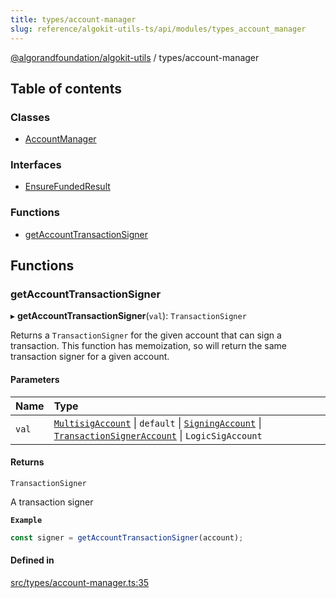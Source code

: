 ```yaml
---
title: types/account-manager
slug: reference/algokit-utils-ts/api/modules/types_account_manager
---
```


[@algorandfoundation/algokit-utils](/reference/algokit-utils-ts/api/overview) / types/account-manager

## Table of contents

### Classes

- [AccountManager](/reference/algokit-utils-ts/api/classes/types_account_manageraccountmanager/)

### Interfaces

- [EnsureFundedResult](/reference/algokit-utils-ts/api/interfaces/types_account_managerensurefundedresult/)

### Functions

- [getAccountTransactionSigner](#getaccounttransactionsigner)

## Functions

### getAccountTransactionSigner

▸ **getAccountTransactionSigner**(`val`): `TransactionSigner`

Returns a `TransactionSigner` for the given account that can sign a transaction.
This function has memoization, so will return the same transaction signer for a given account.

#### Parameters

| Name  | Type                                                                                                                                                                                                                                                                                                                                        |
| :---- | :------------------------------------------------------------------------------------------------------------------------------------------------------------------------------------------------------------------------------------------------------------------------------------------------------------------------------------------ |
| `val` | [`MultisigAccount`](/reference/algokit-utils-ts/api/classes/types_accountmultisigaccount/) \| `default` \| [`SigningAccount`](/reference/algokit-utils-ts/api/classes/types_accountsigningaccount/) \| [`TransactionSignerAccount`](/reference/algokit-utils-ts/api/interfaces/types_accounttransactionsigneraccount/) \| `LogicSigAccount` |

#### Returns

`TransactionSigner`

A transaction signer

**`Example`**

```typescript
const signer = getAccountTransactionSigner(account);
```

#### Defined in

[src/types/account-manager.ts:35](https://github.com/algorandfoundation/algokit-utils-ts/blob/main/src/types/account-manager.ts#L35)
